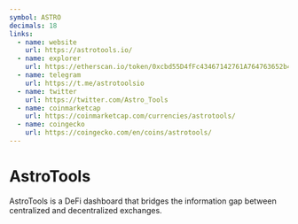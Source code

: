 ```yaml
---
symbol: ASTRO
decimals: 18
links:
  - name: website
    url: https://astrotools.io/
  - name: explorer
    url: https://etherscan.io/token/0xcbd55D4fFc43467142761A764763652b48b969ff
  - name: telegram
    url: https://t.me/astrotoolsio
  - name: twitter
    url: https://twitter.com/Astro_Tools
  - name: coinmarketcap
    url: https://coinmarketcap.com/currencies/astrotools/
  - name: coingecko
    url: https://coingecko.com/en/coins/astrotools/
---
```


# AstroTools

AstroTools is a DeFi dashboard that bridges the information gap between centralized and decentralized exchanges.
